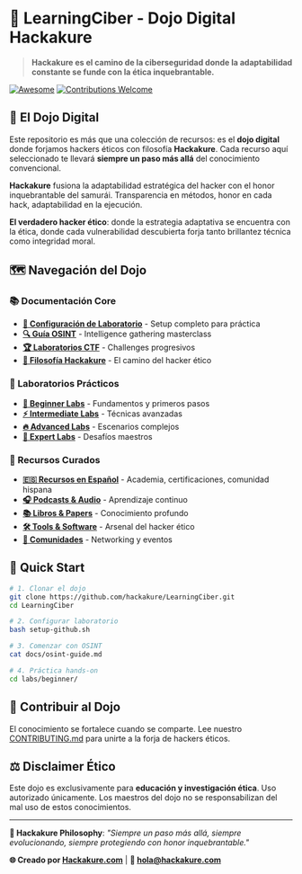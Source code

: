 # 🥷 LearningCiber - Dojo Digital Hackakure

> **Hackakure es el camino de la ciberseguridad donde la adaptabilidad constante se funde con la ética inquebrantable.**

[![Awesome](https://awesome.re/badge.svg)](https://awesome.re)
[![Contributions Welcome](https://img.shields.io/badge/contributions-welcome-brightgreen.svg?style=flat)](CONTRIBUTING.md)

## 🎯 El Dojo Digital

Este repositorio es más que una colección de recursos: es el **dojo digital** donde forjamos hackers éticos con filosofía **Hackakure**. Cada recurso aquí seleccionado te llevará **siempre un paso más allá** del conocimiento convencional.

**Hackakure** fusiona la adaptabilidad estratégica del hacker con el honor inquebrantable del samurái. Transparencia en métodos, honor en cada hack, adaptabilidad en la ejecución.

**El verdadero hacker ético**: donde la estrategia adaptativa se encuentra con la ética, donde cada vulnerabilidad descubierta forja tanto brillantez técnica como integridad moral.

## 🗺️ Navegación del Dojo

### 📚 Documentación Core
- **[🧪 Configuración de Laboratorio](docs/lab-setup.md)** - Setup completo para práctica
- **[🔍 Guía OSINT](docs/osint-guide.md)** - Intelligence gathering masterclass
- **[🏆 Laboratorios CTF](docs/ctf-labs.md)** - Challenges progresivos
- **[🥷 Filosofía Hackakure](docs/philosophy.md)** - El camino del hacker ético

### 🎯 Laboratorios Prácticos
- **[🌱 Beginner Labs](labs/beginner/)** - Fundamentos y primeros pasos
- **[⚡ Intermediate Labs](labs/intermediate/)** - Técnicas avanzadas
- **[🔥 Advanced Labs](labs/advanced/)** - Escenarios complejos
- **[👑 Expert Labs](labs/expert/)** - Desafíos maestros

### 📖 Recursos Curados
- **[🇪🇸 Recursos en Español](resources/spanish-resources.md)** - Academia, certificaciones, comunidad hispana
- **[🎧 Podcasts & Audio](resources/podcasts-audio.md)** - Aprendizaje continuo
- **[📚 Libros & Papers](resources/books-papers.md)** - Conocimiento profundo
- **[🛠️ Tools & Software](resources/tools-software.md)** - Arsenal del hacker ético
- **[👥 Comunidades](resources/communities.md)** - Networking y eventos

## 🚀 Quick Start

```bash
# 1. Clonar el dojo
git clone https://github.com/hackakure/LearningCiber.git
cd LearningCiber

# 2. Configurar laboratorio
bash setup-github.sh

# 3. Comenzar con OSINT
cat docs/osint-guide.md

# 4. Práctica hands-on
cd labs/beginner/
```

## 🤝 Contribuir al Dojo

El conocimiento se fortalece cuando se comparte. Lee nuestro [CONTRIBUTING.md](CONTRIBUTING.md) para unirte a la forja de hackers éticos.

## ⚖️ Disclaimer Ético

Este dojo es exclusivamente para **educación y investigación ética**. Uso autorizado únicamente. Los maestros del dojo no se responsabilizan del mal uso de estos conocimientos.

---

**🥷 Hackakure Philosophy**: *"Siempre un paso más allá, siempre evolucionando, siempre protegiendo con honor inquebrantable."*

**🌐 Creado por [Hackakure.com](https://hackakure.com)** | **📧 [hola@hackakure.com](mailto:hola@hackakure.com)**